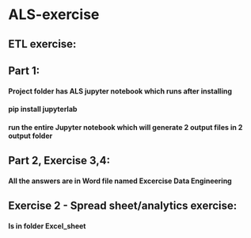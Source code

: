 # ALS-exercise

## ETL exercise:
## Part 1:
#### Project folder has ALS jupyter notebook which runs after installing
#### pip install jupyterlab
#### run the entire Jupyter notebook which will generate 2 output files in 2 output folder

## Part 2, Exercise 3,4:
#### All the answers are in Word file named Excercise Data Engineering

## Exercise 2 - Spread sheet/analytics exercise:
#### Is in folder Excel_sheet